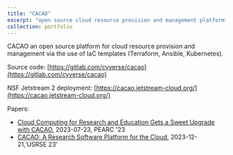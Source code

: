 ```yaml
---
title: "CACAO"
excerpt: "open source cloud resource provision and management platform"
collection: portfolio
---
```


CACAO an open source platform for cloud resource provision and management via the use of IaC templates (Terraform, Ansible, Kubernetes).

Source code: [https://gitlab.com/cyverse/cacao](https://gitlab.com/cyverse/cacao)

NSF Jetstream 2 deployment: [https://cacao.jetstream-cloud.org/](https://cacao.jetstream-cloud.org/)

Papers:
- [Cloud Computing for Research and Education Gets a Sweet Upgrade with CACAO](https://doi.org/10.1145/3569951.3597555), 2023-07-23, PEARC '23
- [CACAO: A Research Software Platform for the Cloud](https://doi.org/10.5281/zenodo.10420415), 2023-12-21,'USRSE 23'
